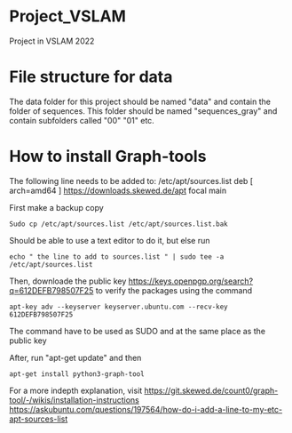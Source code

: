 # Project_VSLAM
 Project in VSLAM 2022

 # File structure for data
 The data folder for this project should be named "data" and contain the folder of sequences. This folder should be named "sequences_gray" and contain subfolders called "00" "01" etc. 

# How to install Graph-tools
The following line needs to be added to: /etc/apt/sources.list
    deb [ arch=amd64 ] https://downloads.skewed.de/apt focal main

First make a backup copy

    Sudo cp /etc/apt/sources.list /etc/apt/sources.list.bak

Should be able to use a text editor to do it, but else run

    echo " the line to add to sources.list " | sudo tee -a /etc/apt/sources.list

Then, downloade the public key 
https://keys.openpgp.org/search?q=612DEFB798507F25
to verify the packages using the command

    apt-key adv --keyserver keyserver.ubuntu.com --recv-key 612DEFB798507F25

The command have to be used as SUDO and at the same place as the public key

After, run "apt-get update" and then 

    apt-get install python3-graph-tool


For a more indepth explanation, visit
https://git.skewed.de/count0/graph-tool/-/wikis/installation-instructions
https://askubuntu.com/questions/197564/how-do-i-add-a-line-to-my-etc-apt-sources-list